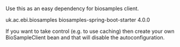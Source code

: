 


Use this as an easy dependency for biosamples client.

<dependency>
<groupId>uk.ac.ebi.biosamples</groupId>
<artifactId>biosamples-spring-boot-starter</artifactId>
<version>4.0.0</version>
</dependency>

If you want to take control (e.g. to use caching) then create your own BioSampleClient bean and
that will disable the autoconfiguration.
